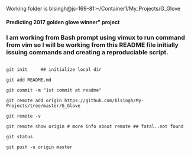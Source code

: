 Working folder is blsingh@js-169-81:~/Container1/My_Projects/G_Glove

#### Predicting 2017 golden glove winner" project

### I am working from Bash prompt using vimux to run command from vim so I will be working from this README file initially issuing commands and creating a reproduciable script.

```

git init	 ## initialize local dir

git add README.md

git commit -m "1st commit at readme"

git remote add origin https://github.com/blsingh/My-Projects/tree/master/G_Glove

git remote -v

git remote show origin # more info about remote ## fatal..not found

git status

git push -u origin master

```
